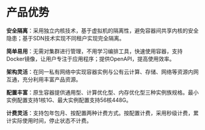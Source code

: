 # 产品优势

**安全隔离**：采用独立内核技术，基于虚拟机的隔离性，避免容器间共享内核的安全隐患；基于SDN技术实现不同租户实现完全隔离。

**简单易用**：无需对集群进行管理，不用学习编排工具，快速使用容器，支持Docker镜像，让用户专注于应用程序；提供OpenAPI，提高使用效率。

**架构灵活**：在同一私有网络中实现容器实例与公有云计算、存储、网络等资源内网互通，充分利用丰富产品资源。

**配置丰富**：原生容器提供通用型、计算优化型、内存优化型三种实例族规格。最小实例配置支持1核1G、最大实例配置支持56核448G。

**计费灵活**：支持包年包月、按配置两种计费方式。按配置计费，采用秒级计费，累计实际使用时间，停止状态不计费。

